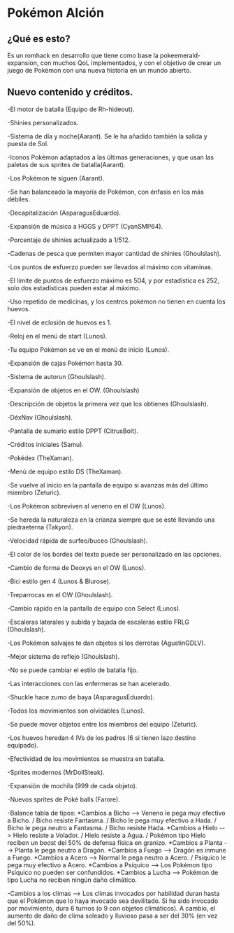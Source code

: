 # Pokémon Alción

## ¿Qué es esto?

Es un romhack en desarrollo que tiene como base la pokeemerald-expansion, con muchos QoL implementados, y con el objetivo de crear un juego de Pokémon con una nueva historia en un mundo abierto.

## Nuevo contenido y créditos.

-El motor de batalla (Equipo de Rh-hideout).

-Shinies personalizados.

-Sistema de día y noche(Aarant). Se le ha añadido también la salida y puesta de Sol.

-Iconos Pokémon adaptados a las últimas generaciones, y que usan las paletas de sus sprites de batalla(Aarant).

-Los Pokémon te siguen (Aarant).

-Se han balanceado la mayoría de Pokémon, con énfasis en los más débiles.

-Decapitalización (AsparagusEduardo).

-Expansión de música a HGGS y DPPT (CyanSMP64).

-Porcentaje de shinies actualizado a 1/512.

-Cadenas de pesca que permiten mayor cantidad de shinies (Ghoulslash).

-Los puntos de esfuerzo pueden ser llevados al máximo con vitaminas.

-El límite de puntos de esfuerzo máximo es 504, y por estadística es 252, solo dos estadísticas pueden estar al máximo.

-Uso repetido de medicinas, y los centros pokémon no tienen en cuenta los huevos.

-El nivel de eclosión de huevos es 1.

-Reloj en el menú de start (Lunos).

-Tu equipo Pokémon se ve en el menú de inicio  (Lunos).

-Expansión de cajas Pokémon hasta 30.

-Sistema de autorun (Ghoulslash).

-Expansión de objetos en el OW. (Ghoulslash)

-Descripción de objetos la primera vez que los obtienes (Ghoulslash).

-DéxNav (Ghoulslash). 

-Pantalla de sumario estilo DPPT (CitrusBolt).

-Créditos iniciales (Samu).

-Pokédex (TheXaman).

-Menú de equipo estilo DS (TheXaman).

-Se vuelve al inicio en la pantalla de equipo si avanzas más del último miembro (Zeturic).

-Los Pokémon sobreviven al veneno en el OW (Lunos).

-Se hereda la naturaleza en la crianza siempre que se esté llevando una piedraeterna (Takyon).

-Velocidad rápida de surfeo/buceo (Ghoulslash).

-El color de los bordes del texto puede ser personalizado en las opciones.

-Cambio de forma de Deoxys en el OW (Lunos).

-Bici estilo gen 4 (Lunos & Blurose).

-Treparrocas en el OW (Ghoulslash).

-Cambio rápido en la pantalla de equipo con Select (Lunos).

-Escaleras laterales y subida y bajada de escaleras estilo FRLG (Ghoulslash).

-Los Pokémon salvajes te dan objetos si los derrotas (AgustinGDLV).

-Mejor sistema de reflejo (Ghoulslash).

-No se puede cambiar el estilo de batalla fijo.

-Las interacciones con las enfermeras se han acelerado.

-Shuckle hace zumo de baya (AsparagusEduardo).

-Todos los movimientos son olvidables (Lunos).

-Se puede mover objetos entre los miembros del equipo (Zeturic).

-Los huevos heredan 4 IVs de los padres (6 si tienen lazo destino equipado).

-Efectividad de los movimientos se muestra en batalla.

-Sprites modernos (MrDollSteak).

-Expansión de mochila (999 de cada objeto).

-Nuevos sprites de Poké balls (Farore).

-Balance tabla de tipos: 
*Cambios a Bicho --> Veneno le pega muy efectivo a Bicho. / Bicho resiste Fantasma. / Bicho le pega muy efectivo a Hada. / Bicho le pega neutro a Fantasma. / Bicho resiste Hada.
*Cambios a Hielo --> Hielo resiste a Volador. / Hielo resiste a Agua. / Pokémon tipo Hielo reciben un boost del 50% de defensa física en granizo.
*Cambios a Planta --> Planta le pega neutro a Dragón.
*Cambios a Fuego --> Dragón es inmune a Fuego.
*Cambios a Acero --> Normal le pega neutro a Acero. / Psíquico le pega muy efectivo a Acero.
*Cambios a Psíquico --> Los Pokémon tipo Psíquico no pueden ser confundidos.
*Cambios a Lucha --> Pokémon de tipo Lucha no reciben ningún daño climático.

-Cambios a los climas --> Los climas invocados por habilidad duran hasta que el Pokémon que lo haya invocado sea devilitado. Si ha sido invocado por movimiento, dura 6 turnos (o 9 con objetos climáticos). A cambio, el aumento de daño de clima soleado y lluvioso pasa a ser del 30% (en vez del 50%).
